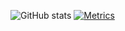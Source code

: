 ![GitHub stats](https://github-readme-stats.vercel.app/api?username=justadoll&show_icons=true)
[![Metrics](https://metrics.lecoq.io/justadoll?template=classic&isocalendar=1&languages=1&lines=1&notable=1&isocalendar.duration=full-year&languages.limit=8&languages.sections=most-used&languages.colors=github&languages.threshold=0%25&languages.indepth=false&languages.recent.load=300&languages.recent.days=14&notable.repositories=false&config.timezone=Asia%2FShanghai&base.metadata=0)](https://github.com/justadoll)